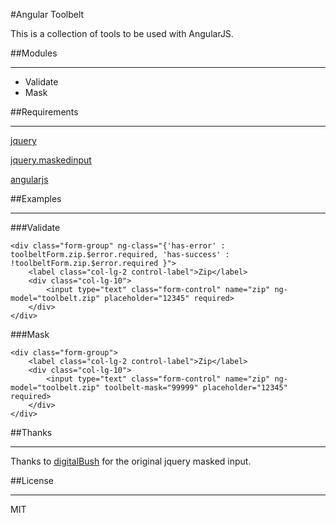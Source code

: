 #Angular Toolbelt


This is a collection of tools to be used with AngularJS.  


##Modules
___
- Validate
- Mask


##Requirements
___
[jquery](https://github.com/jquery/jquery)

[jquery.maskedinput](https://github.com/digitalBush/jquery.maskedinput)

[angularjs](https://github.com/angular/angular.js)


##Examples
___
###Validate

```
<div class="form-group" ng-class="{'has-error' : toolbeltForm.zip.$error.required, 'has-success' : !toolbeltForm.zip.$error.required }">
    <label class="col-lg-2 control-label">Zip</label>
    <div class="col-lg-10">
        <input type="text" class="form-control" name="zip" ng-model="toolbelt.zip" placeholder="12345" required>
    </div>
</div>
```
###Mask

```
<div class="form-group">
    <label class="col-lg-2 control-label">Zip</label>
    <div class="col-lg-10">
        <input type="text" class="form-control" name="zip" ng-model="toolbelt.zip" toolbelt-mask="99999" placeholder="12345" required>
    </div>
</div>
```

##Thanks
___
Thanks to [digitalBush](https://github.com/digitalBush/jquery.maskedinput) for the original jquery masked input.

##License
___
MIT